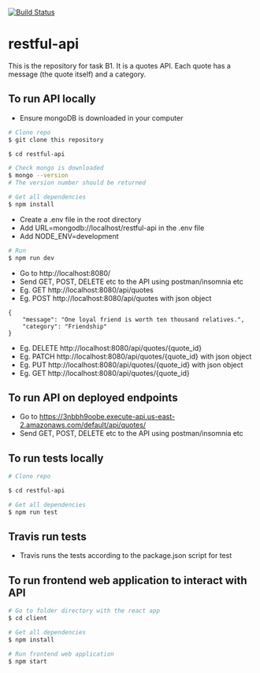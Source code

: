 [![Build Status](https://travis-ci.com/kangyeelim/restful-api.svg?branch=master)](https://travis-ci.com/kangyeelim/restful-api)

# restful-api
This is the repository for task B1. It is a quotes API.
Each quote has a message (the quote itself) and a category.

## To run API locally
* Ensure mongoDB is downloaded in your computer

```bash
# Clone repo
$ git clone this repository

$ cd restful-api

# Check mongo is downloaded
$ mongo --version
# The version number should be returned

# Get all dependencies
$ npm install
```

* Create a .env file in the root directory
* Add URL=mongodb://localhost/restful-api in the .env file
* Add NODE_ENV=development

```bash
# Run
$ npm run dev
```

* Go to http://localhost:8080/
* Send GET, POST, DELETE etc to the API using postman/insomnia etc
* Eg. GET http://localhost:8080/api/quotes
* Eg. POST http://localhost:8080/api/quotes with json object
```
{
	"message": "One loyal friend is worth ten thousand relatives.",
	"category": "Friendship"
}
```
* Eg. DELETE http://localhost:8080/api/quotes/{quote_id}
* Eg. PATCH http://localhost:8080/api/quotes/{quote_id} with json object
* Eg. PUT http://localhost:8080/api/quotes/{quote_id} with json object
* Eg. GET http://localhost:8080/api/quotes/{quote_id}

## To run API on deployed endpoints

* Go to https://3nbbh9oobe.execute-api.us-east-2.amazonaws.com/default/api/quotes/
* Send GET, POST, DELETE etc to the API using postman/insomnia etc

## To run tests locally

```bash
# Clone repo

$ cd restful-api

# Get all dependencies
$ npm run test
```

## Travis run tests

* Travis runs the tests according to the package.json script for test

## To run frontend web application to interact with API

```bash
# Go to folder directory with the react app
$ cd client

# Get all dependencies
$ npm install

# Run frontend web application
$ npm start
```
